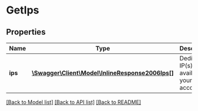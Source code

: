 # GetIps

## Properties
Name | Type | Description | Notes
------------ | ------------- | ------------- | -------------
**ips** | [**\Swagger\Client\Model\InlineResponse2006Ips[]**](InlineResponse2006Ips.md) | Dedicated IP(s) available on your account | 

[[Back to Model list]](../README.md#documentation-for-models) [[Back to API list]](../README.md#documentation-for-api-endpoints) [[Back to README]](../README.md)


